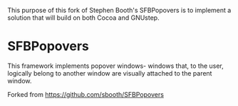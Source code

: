 This purpose of this fork of Stephen Booth's SFBPopovers is to implement a solution that will build on both Cocoa and GNUstep.


SFBPopovers
===========

This framework implements popover windows- windows that, to the user, logically belong to another window are visually
attached to the parent window.

Forked from https://github.com/sbooth/SFBPopovers
